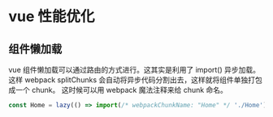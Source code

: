 # vue 性能优化

## 组件懒加载

vue 组件懒加载可以通过路由的方式进行。这其实是利用了 import() 异步加载。这样 webpack splitChunks 会自动将异步代码分割出去，这样就将组件单独打包成一个 chunk。
这时候可以用 webpack 魔法注释来给 chunk 命名。

```js
const Home = lazy(() => import(/* webpackChunkName: "Home" */ './Home'))
```
